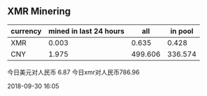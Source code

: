 ## XMR Minering

|currency|mined in last 24 hours|all|in pool|
|---|---|---|---|
|XMR|0.003|0.635|0.428|
|CNY|1.975|499.606|336.574|

今日美元对人民币 6.87	今日xmr对人民币786.96


2018-09-30 16:05